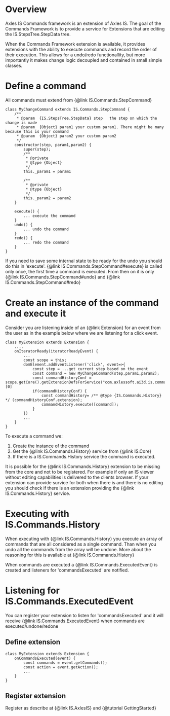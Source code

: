 # Overview
Axles IS Commands framework is an extension of Axles IS. The goal of the Commands Framework is to provide a service for Extensions that are editing the IS.StepsTree.StepData tree. 

When the Commands Framework extension is available, it provides extensions with the ability to execute commands and record the order of their execution. This allows for a undo/redo functionallity, but more importantly it makes change logic decoupled and contained in small simple classes.

# Define a command
All commands must extend from {@link IS.Commands.StepCommand}

````
class MyChangeCommand extends IS.Commands.StepCommand {
    /**
     * @param  {IS.StepsTree.StepData} step   the step on which the change is made
     * @param  {Object} param1 your custom param1. There might be many because this is your command
     * @param  {Object} param2 your custom param2 
     */
    constructor(step, param1,param2) {
        super(step);
        /**
         * @private
         * @type {Object}
         */
        this._param1 = param1

        /**
         * @private
         * @type {Object}
         */
        this._param2 = param2
    }

    execute() {
        ... execute the command
    }
    undo() {
        ... undo the command
    }
    redo() {
        ... redo the command
    }
}
````

If you need to save some internal state to be ready for the undo you should do this in 'execute'. {@link IS.Commands.StepCommand#execute} is called only once, the first time a command is executed. From then on it is only {@link IS.Commands.StepCommand#undo} and {@link IS.Commands.StepCommand#redo}

# Create an instance of the command and execute it
Consider you are listening inside of an {@link Extension} for an event from the user as in the example below where we are listening for a click event.

````
class MyExtension extends Extension {
    ....
    onIteratorReady(iteratorReadyEvent) {
        ...
        const scope = this;
        domElement.addEventListener('click', event=>{
            const step = ...get current step based on the event
            const command = new MyChangeCommand(step,param1,param2);
            const commandHistoryConf = scope.getCore().getExtensionDefsForService("com.axlessoft.ai3d.is.commands.history")[0]
            if(commandHistoryConf) {
                const commandHistory= /** @type {IS.Commands.History} */ (commandHistoryConf.extension);
                commandHistory.execute([command]);
            }
        })
        ...
    }
}
````

To execute a command we: 
1. Create the instance of the command
2. Get the {@link IS.Commands.History} service from {@link IS.Core}
3. If there is a IS.Commands.History service the command is executed.

It is possible for the {@link IS.Commands.History} extension to be missing from the core and not to be registered. For example if only an IS viewer without editing capabilities is delivered to the clients browser. If your extension can provide survice for both when there is and there is no editing you should check if there is an extension providing the {@link IS.Commands.History} service. 

# Executing with IS.Commands.History
When executing with {@link IS.Commands.History} you execute an array of commands that are all considered as a single command. Than when you undo all the commands from the array will be undone. More about the reasoning for this is available at {@link IS.Commands.History}

When commands are executed a {@link IS.Commands.ExecutedEvent} is created and listeners for 'commandsExecuted' are notified.

# Listening for IS.Commands.ExecutedEvent
You can register your extension to listen for 'commandsExecuted' and it will receive {@link IS.Commands.ExecutedEvent} when commands are executed/undone/redone

## Define extension
````
class MyExtension extends Extension {
    onCommandsExecuted(event) {
        const commands = event.getCommands();
        const action = event.getAction();
        ...
    }
}
````

## Register extension
Register as describe at {@link IS.AxlesIS} and {@tutorial GettingStarted}
